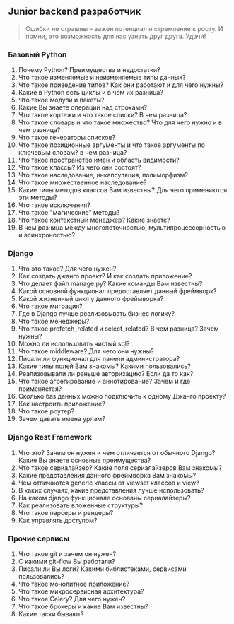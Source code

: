 ## Junior backend разработчик

> Ошибки не страшны – важен потенциал и стремление к росту. И помни, это возможность для нас узнать
> друг друга. Удачи!

### Базовый Python

1. Почему Python? Преимущества и недостатки?
2. Что такое изменяемые и неизменяемые типы данных?
3. Что такое приведение типов? Как они работают и для чего нужны?
4. Какие в Python есть циклы и в чем их разница?
5. Что такое модули и пакеты?
6. Какие Вы знаете операции над строками?
7. Что такое кортежи и что такое списки? В чем разница?
8. Что такое словарь и что такое множество? Что для чего нужно и в чем разница?
9. Что такое генераторы списков?
10. Что такое позиционные аргументы и что такое аргументы по ключевым словам? в чем разница?
11. Что такое пространство имен и область видимости?
12. Что такое классы? Из чего они состоят?
13. Что такое наследование, инкапсуляция, полиморфизм?
14. Что такое множественное наследование?
15. Какие типы методов классов Вам известны? Для чего применяются эти методы?
16. Что такое исключения?
17. Что такое "магические" методы?
18. Что такое контекстный менеджер? Какие знаете?
19. В чем разница между многопоточностью, мультипроцессорностью и асинхроностью?

### Django

1. Что это такое? Для чего нужен?
2. Как создать джанго проект? И как создать приложение?
3. Что делает файл manage.py? Какие команды Вам известны?
4. Какой основной функционал предоставляет данный фреймворк?
5. Какой жизненный цикл у данного фреймворка?
6. Что такое миграция?
7. Где в Django лучше реализовывать бизнес логику?
8. Что такое менеджеры?
9. Что такое prefetch_related и select_related? В чем разница? Зачем нужны?
10. Можно ли использовать чистый sql?
11. Что такое middleware? Для чего они нужны?
12. Писали ли функционал для панели администратора?
13. Какие типы полей Вам знакомы? Какими пользовались?
14. Реализовывали ли раньше авторизацию? Если да то как?
15. Что такое агрегирование и аннотирование? Зачем и где применяется?
16. Сколько баз данных можно подключить к одному Джанго проекту?
17. Как настроить приложение?
18. Что такое роутер?
19. Зачем давать имена урлам?


### Django Rest Framework

1. Что это? Зачем он нужен и чем отличается от обычного Django? Какие Вы знаете основные преимущества?
2. Что такое сериалайзер? Какие поля сериалайзеров Вам знакомы?
3. Какие представления данного фреймворка Вам знакомы?
4. Чем отличаются generic классы от viewset классов и view?
5. В каких случаях, какие представления лучше использовать?
6. На каком django функционале основаны сериалайзеры?
7. Как реализовать вложенные структуры?
8. Что такое парсеры и рендеры?
9. Как управлять доступом?

### Прочие сервисы

1. Что такое git и зачем он нужен?
2. С какими git-flow Вы работали?
3. Писали ли Вы логи? Какими библиотеками, сервисами пользовались?
4. Что такое монолитное приложение?
5. Что такое микросервисная архитектура?
6. Что такое Celery? Для чего нужен?
7. Что такое брокеры и какие Вам известны?
8. Какие таски бывают?

 